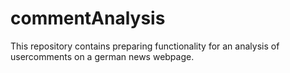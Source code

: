 # commentAnalysis  
This repository contains preparing functionality for an analysis of usercomments on a german news webpage.
